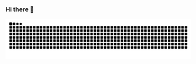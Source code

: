 ### Hi there 👋

 ![Snake animation](https://github.com/Carla-Daniela/Carla-Daniela/blob/output/github-contribution-grid-snake.svg)
